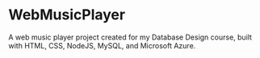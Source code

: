 # WebMusicPlayer
A web music player project created for my Database Design course, built with HTML, CSS, NodeJS, MySQL, and Microsoft Azure.
